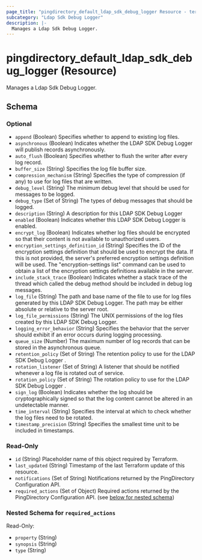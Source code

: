 ```yaml
---
page_title: "pingdirectory_default_ldap_sdk_debug_logger Resource - terraform-provider-pingdirectory"
subcategory: "Ldap Sdk Debug Logger"
description: |-
  Manages a Ldap Sdk Debug Logger.
---
```


# pingdirectory_default_ldap_sdk_debug_logger (Resource)

Manages a Ldap Sdk Debug Logger.



<!-- schema generated by tfplugindocs -->
## Schema

### Optional

- `append` (Boolean) Specifies whether to append to existing log files.
- `asynchronous` (Boolean) Indicates whether the LDAP SDK Debug Logger will publish records asynchronously.
- `auto_flush` (Boolean) Specifies whether to flush the writer after every log record.
- `buffer_size` (String) Specifies the log file buffer size.
- `compression_mechanism` (String) Specifies the type of compression (if any) to use for log files that are written.
- `debug_level` (String) The minimum debug level that should be used for messages to be logged.
- `debug_type` (Set of String) The types of debug messages that should be logged.
- `description` (String) A description for this LDAP SDK Debug Logger
- `enabled` (Boolean) Indicates whether this LDAP SDK Debug Logger is enabled.
- `encrypt_log` (Boolean) Indicates whether log files should be encrypted so that their content is not available to unauthorized users.
- `encryption_settings_definition_id` (String) Specifies the ID of the encryption settings definition that should be used to encrypt the data. If this is not provided, the server's preferred encryption settings definition will be used. The "encryption-settings list" command can be used to obtain a list of the encryption settings definitions available in the server.
- `include_stack_trace` (Boolean) Indicates whether a stack trace of the thread which called the debug method should be included in debug log messages.
- `log_file` (String) The path and base name of the file to use for log files generated by this LDAP SDK Debug Logger. The path may be either absolute or relative to the server root.
- `log_file_permissions` (String) The UNIX permissions of the log files created by this LDAP SDK Debug Logger.
- `logging_error_behavior` (String) Specifies the behavior that the server should exhibit if an error occurs during logging processing.
- `queue_size` (Number) The maximum number of log records that can be stored in the asynchronous queue.
- `retention_policy` (Set of String) The retention policy to use for the LDAP SDK Debug Logger .
- `rotation_listener` (Set of String) A listener that should be notified whenever a log file is rotated out of service.
- `rotation_policy` (Set of String) The rotation policy to use for the LDAP SDK Debug Logger .
- `sign_log` (Boolean) Indicates whether the log should be cryptographically signed so that the log content cannot be altered in an undetectable manner.
- `time_interval` (String) Specifies the interval at which to check whether the log files need to be rotated.
- `timestamp_precision` (String) Specifies the smallest time unit to be included in timestamps.

### Read-Only

- `id` (String) Placeholder name of this object required by Terraform.
- `last_updated` (String) Timestamp of the last Terraform update of this resource.
- `notifications` (Set of String) Notifications returned by the PingDirectory Configuration API.
- `required_actions` (Set of Object) Required actions returned by the PingDirectory Configuration API. (see [below for nested schema](#nestedatt--required_actions))

<a id="nestedatt--required_actions"></a>
### Nested Schema for `required_actions`

Read-Only:

- `property` (String)
- `synopsis` (String)
- `type` (String)



